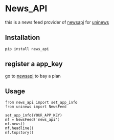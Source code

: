 # News_API
this is a news feed provider of [newsapi](https://newsapi.org) for [uninews](https://pypi.org/project/uninews)

## Installation
```
pip install news_api
```

## register a app_key

go to [newsapi](https://newsapi.org) to bay a plan

## Usage

```
from news_api import set_app_info
from uninews import NewsFeed

set_app_info(YOUR_APP_KEY)
nf = NewsFeed('news_api')
nf.news()
nf.headline()
nf.topstory()
```


